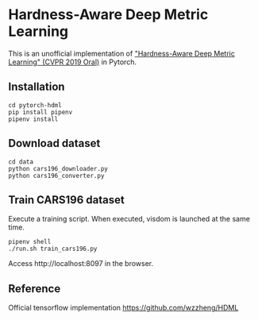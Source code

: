 # Hardness-Aware Deep Metric Learning

This is an unofficial implementation of ["Hardness-Aware Deep Metric Learning" (CVPR 2019 Oral)](https://arxiv.org/abs/1903.05503) in Pytorch.

## Installation

```
cd pytorch-hdml
pip install pipenv
pipenv install
```

## Download dataset

```
cd data
python cars196_downloader.py
python cars196_converter.py
```

## Train CARS196 dataset
Execute a training script. 
When executed, visdom is launched at the same time.

```
pipenv shell
./run.sh train_cars196.py
```

Access http://localhost:8097 in the browser.

## Reference

Official tensorflow implementation https://github.com/wzzheng/HDML